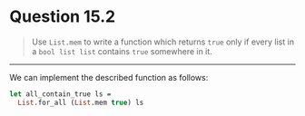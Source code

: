 # Question 15.2

> Use `List.mem` to write a function which returns `true` only if every list in a `bool list list` contains `true` somewhere in it.

---

We can implement the described function as follows:
```ocaml
let all_contain_true ls =
  List.for_all (List.mem true) ls
```
